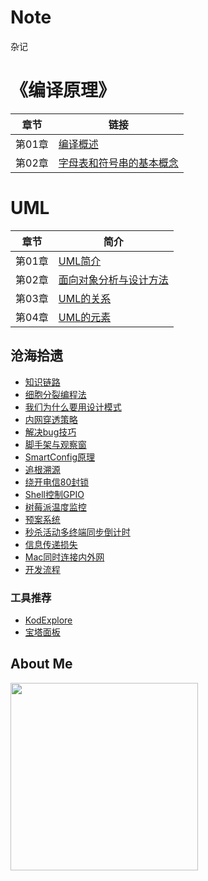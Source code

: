 # Note

杂记

# 《编译原理》

| 章节   | 链接                                       |
| ---- | ---------------------------------------- |
| 第01章 | [编译概述](https://github.com/GcsSloop/Note/blob/master/CompilerTheory/Chapter_01.md) |
| 第02章 | [字母表和符号串的基本概念](https://github.com/GcsSloop/Note/blob/master/CompilerTheory/Chapter_02.md) |

# UML

|  章节  | 简介                                       |
| :--: | ---------------------------------------- |
| 第01章 | [UML简介](https://github.com/GcsSloop/Note/blob/master/UML/Chapter_01.md) |
| 第02章 | [面向对象分析与设计方法](https://github.com/GcsSloop/Note/blob/master/UML/Chapter_02.md) |
| 第03章 | [UML的关系](https://github.com/GcsSloop/Note/blob/master/UML/Chapter_03.md) |
| 第04章 | [UML的元素](https://github.com/GcsSloop/Note/blob/master/UML/Chapter_04.md) |

## 沧海拾遗

- [知识链路](沧海拾遗/知识链路.md)
- [细胞分裂编程法](沧海拾遗/细胞分裂编程法.md)
- [我们为什么要用设计模式](沧海拾遗/我们为什么要用设计模式.md)
- [内网穿透策略](沧海拾遗/内网穿透策略.md)
- [解决bug技巧](沧海拾遗/解决bug技巧.md)
- [脚手架与观察窗](沧海拾遗/脚手架与观察窗.md)
- [SmartConfig原理](沧海拾遗/SmartConfig原理.md)
- [追根溯源](沧海拾遗/追根溯源.md)
- [绕开电信80封锁](沧海拾遗/绕开电信80封锁.md)
- [Shell控制GPIO](沧海拾遗/Shell控制GPIO.md)
- [树莓派温度监控](沧海拾遗/树莓派温度监控.md)
- [预案系统](沧海拾遗/预案系统.md)
- [秒杀活动多终端同步倒计时](沧海拾遗/秒杀活动多终端同步倒计时.md)
- [信息传递损失](沧海拾遗/信息传递损失.md)
- [Mac同时连接内外网](沧海拾遗/Mac同时连接内外网.md)
- [开发流程](沧海拾遗/开发流程.md)

### 工具推荐

- [KodExplore](沧海拾遗/KodExplore.md)
- [宝塔面板](沧海拾遗/宝塔面板.md)

## About Me

<a href="http://www.gcssloop.com/info/about" target="_blank"> <img src="http://gcsblog.oss-cn-shanghai.aliyuncs.com/blog/gcs_banner.jpg?gcssloop" width="300" /> </a>